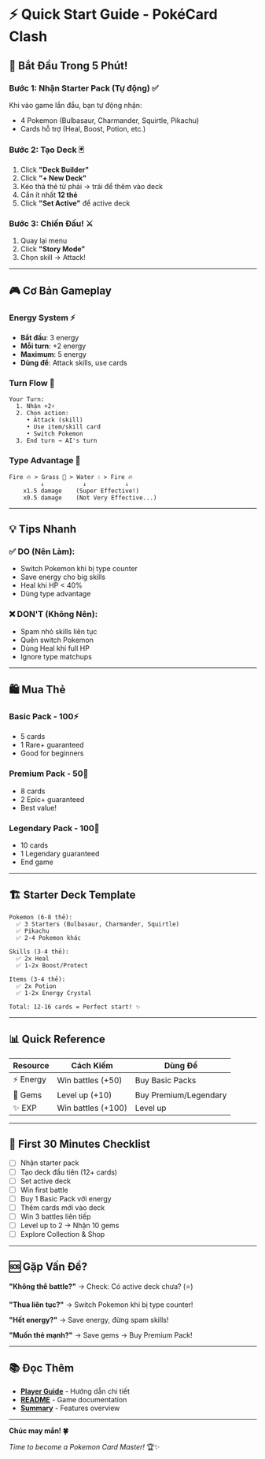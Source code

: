# ⚡ Quick Start Guide - PokéCard Clash

## 🚀 Bắt Đầu Trong 5 Phút!

### Bước 1: Nhận Starter Pack (Tự động) ✅

Khi vào game lần đầu, bạn tự động nhận:

- 4 Pokemon (Bulbasaur, Charmander, Squirtle, Pikachu)
- Cards hỗ trợ (Heal, Boost, Potion, etc.)

### Bước 2: Tạo Deck 🃏

1. Click **"Deck Builder"**
2. Click **"+ New Deck"**
3. Kéo thả thẻ từ phải → trái để thêm vào deck
4. Cần ít nhất **12 thẻ**
5. Click **"Set Active"** để active deck

### Bước 3: Chiến Đấu! ⚔️

1. Quay lại menu
2. Click **"Story Mode"**
3. Chọn skill → Attack!

---

## 🎮 Cơ Bản Gameplay

### Energy System ⚡

- **Bắt đầu**: 3 energy
- **Mỗi turn**: +2 energy
- **Maximum**: 5 energy
- **Dùng để**: Attack skills, use cards

### Turn Flow 🔄

```
Your Turn:
  1. Nhận +2⚡
  2. Chọn action:
     • Attack (skill)
     • Use item/skill card
     • Switch Pokemon
  3. End turn → AI's turn
```

### Type Advantage 🎯

```
Fire 🔥 > Grass 🌿 > Water 💧 > Fire 🔥
         ↓           ↓           ↓
    x1.5 damage    (Super Effective!)
    x0.5 damage    (Not Very Effective...)
```

---

## 💡 Tips Nhanh

### ✅ DO (Nên Làm):

- Switch Pokemon khi bị type counter
- Save energy cho big skills
- Heal khi HP < 40%
- Dùng type advantage

### ❌ DON'T (Không Nên):

- Spam nhỏ skills liên tục
- Quên switch Pokemon
- Dùng Heal khi full HP
- Ignore type matchups

---

## 🛍️ Mua Thẻ

### Basic Pack - 100⚡

- 5 cards
- 1 Rare+ guaranteed
- Good for beginners

### Premium Pack - 50💎

- 8 cards
- 2 Epic+ guaranteed
- Best value!

### Legendary Pack - 100💎

- 10 cards
- 1 Legendary guaranteed
- End game

---

## 🏗️ Starter Deck Template

```
Pokemon (6-8 thẻ):
  ✅ 3 Starters (Bulbasaur, Charmander, Squirtle)
  ✅ Pikachu
  ✅ 2-4 Pokemon khác

Skills (3-4 thẻ):
  ✅ 2x Heal
  ✅ 1-2x Boost/Protect

Items (3-4 thẻ):
  ✅ 2x Potion
  ✅ 1-2x Energy Crystal

Total: 12-16 cards = Perfect start! ✨
```

---

## 📊 Quick Reference

| Resource  | Cách Kiếm          | Dùng Để               |
| --------- | ------------------ | --------------------- |
| ⚡ Energy | Win battles (+50)  | Buy Basic Packs       |
| 💎 Gems   | Level up (+10)     | Buy Premium/Legendary |
| ✨ EXP    | Win battles (+100) | Level up              |

---

## 🎯 First 30 Minutes Checklist

- [ ] Nhận starter pack
- [ ] Tạo deck đầu tiên (12+ cards)
- [ ] Set active deck
- [ ] Win first battle
- [ ] Buy 1 Basic Pack với energy
- [ ] Thêm cards mới vào deck
- [ ] Win 3 battles liên tiếp
- [ ] Level up to 2 → Nhận 10 gems
- [ ] Explore Collection & Shop

---

## 🆘 Gặp Vấn Đề?

**"Không thể battle?"**
→ Check: Có active deck chưa? (⭐)

**"Thua liên tục?"**
→ Switch Pokemon khi bị type counter!

**"Hết energy?"**
→ Save energy, đừng spam skills!

**"Muốn thẻ mạnh?"**
→ Save gems → Buy Premium Pack!

---

## 📚 Đọc Thêm

- **[Player Guide](PLAYER_GUIDE.md)** - Hướng dẫn chi tiết
- **[README](POKECARD_CLASH_README.md)** - Game documentation
- **[Summary](POKECARD_SUMMARY.md)** - Features overview

---

**Chúc may mắn! 🍀**

_Time to become a Pokemon Card Master!_ 🏆✨
